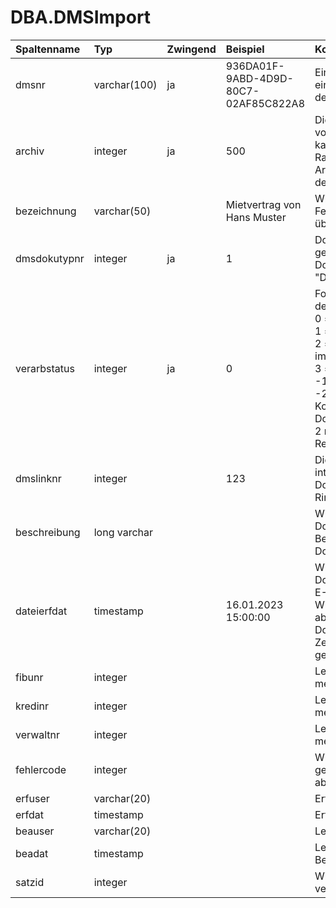 # DBA.DMSImport
|Spaltenname|Typ|Zwingend|Beispiel|Kommentar|
|:----------|:--|:-------|:-------|:--------|
|dmsnr|varchar(100)|ja|936DA01F-9ABD-4D9D-80C7-02AF85C822A8|Eindeutige Identifikation eines Dokuments aus dem DMS|
|archiv|integer|ja|500|Die Archivnummer wird von Rimo R5 vergeben, kann dort jedoch im Rahmen der E-Dossier Archivstammdaten frei definiert werden|
|bezeichnung|varchar(50)||Mietvertrag von Hans Muster|Wird ins gleichnamige Feld im E-Dossier übernommen|
|dmsdokutypnr|integer|ja|1|Dokumententypnummer gemäss separater Dokumentation "Dokumententypen.xlsx"|
|verarbstatus|integer|ja|0|Folgende Status sind definiert:<br>0 = bereit zum Import<br>1 = in Arbeit<br>2 = erfolgreich importiert<br>3 = blockiert im Rimo R5<br>-1 = fehlerhafter Import<br>-2 = fehlerhafte Kontierung (nur Dokumententypen 1 und 2 resp. eingehende Rechnung/Gutschrift)|
|dmslinknr|integer||123|Die Rimo R5 eindeutige interne Nummer jedes Dokumentes. Wird durch Rimo R5 definiert|
|beschreibung|long varchar|||Wird in die Dokumenten-Beschreibung im E-Dossier übernommen|
|dateierfdat|timestamp||16.01.2023 15:00:00|Wird in das Dokumentendatum im E-Dossier übernommen. Wird das Feld nicht abgefüllt, wird ins Dokumentendatum der Zeitpunkt des Imports geschrieben|
|fibunr|integer|||Legacyfeld – wird nicht mehr aktiv verwendet.|
|kredinr|integer|||Legacyfeld – wird nicht mehr aktiv verwendet.|
|verwaltnr|integer|||Legacyfeld – wird nicht mehr aktiv verwendet.|
|fehlercode|integer|||Wird von Rimo R5 gemäss [Fehlercodeliste](/_staging%20area/fehlercodes.md) abgefüllt|
|erfuser|varchar(20)|||Erfassungsuser|
|erfdat|timestamp|||Erfassungsdatum|
|beauser|varchar(20)|||Letzer Bearbeitungsuser|
|beadat|timestamp|||Letztes Bearbeitungsdatum|
|satzid|integer|||Wird nur von Rimo R5 verwendet|
